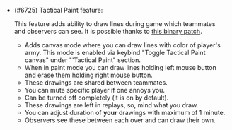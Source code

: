 - (#6725) Tactical Paint feature:

    This feature adds ability to draw lines during game which teammates and observers can see.
    It is possible thanks to [this binary patch](https://github.com/FAForever/FA-Binary-Patches/pull/110).

    - Adds canvas mode where you can draw lines with color of player's army. This mode is enabled via keybind "Toggle Tactical Paint canvas" under "'Tactical Paint" section.
    - When in paint mode you can draw lines holding left mouse button and erase them holding right mouse button.
    - These drawings are shared between teammates.
    - You can mute specific player if one annoys you.
    - Can be turned off completely (it is on by default).
    - These drawings are left in replays, so, mind what you draw.
    - You can adjust duration of **your** drawings with maximum of 1 minute.
    - Observers see these between each over and can draw their own.
